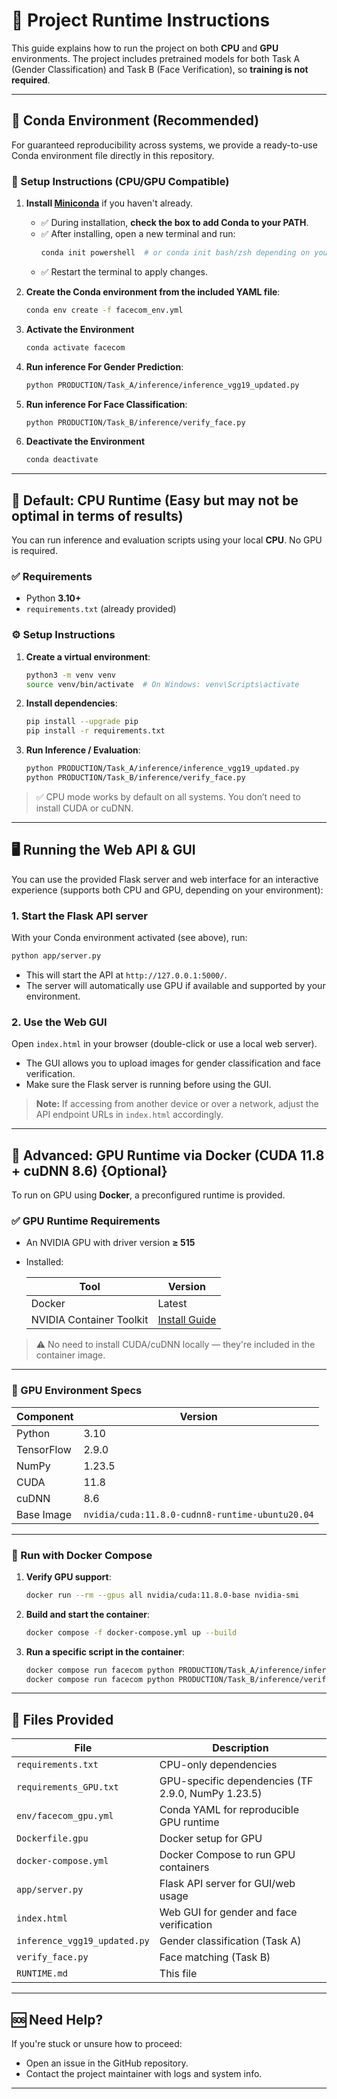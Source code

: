 # 🧩 Project Runtime Instructions

This guide explains how to run the project on both **CPU** and **GPU** environments. The project includes pretrained models for both Task A (Gender Classification) and Task B (Face Verification), so **training is not required**.

---


## 🧬 Conda Environment (Recommended)

For guaranteed reproducibility across systems, we provide a ready-to-use Conda environment file directly in this repository.

### 🔧 Setup Instructions (CPU/GPU Compatible)

1. **Install [Miniconda](https://docs.conda.io/en/latest/miniconda.html)** if you haven't already.

   - ✅ During installation, **check the box to add Conda to your PATH**.
   - ✅ After installing, open a new terminal and run:
     ```bash
     conda init powershell  # or conda init bash/zsh depending on your shell
     ```
   - ✅ Restart the terminal to apply changes.

2. **Create the Conda environment from the included YAML file**:
   ```bash
   conda env create -f facecom_env.yml
   ```

3. **Activate the Environment**
    ```bash
    conda activate facecom
    ```

4. **Run inference For Gender Prediction**:
    ```bash
    python PRODUCTION/Task_A/inference/inference_vgg19_updated.py
    ```
5. **Run inference For Face Classification**:
    ```bash
    python PRODUCTION/Task_B/inference/verify_face.py
    ```
6. **Deactivate the Environment**
    ```bash
    conda deactivate
    ```

---


## 🧠 Default: CPU Runtime (Easy but may not be optimal in terms of results)

You can run inference and evaluation scripts using your local **CPU**. No GPU is required.

### ✅ Requirements

- Python **3.10+**
- `requirements.txt` (already provided)

### ⚙️ Setup Instructions

1. **Create a virtual environment**:
    ```bash
    python3 -m venv venv
    source venv/bin/activate  # On Windows: venv\Scripts\activate
    ```

2. **Install dependencies**:
    ```bash
    pip install --upgrade pip
    pip install -r requirements.txt
    ```

3. **Run Inference / Evaluation**:
    ```bash
    python PRODUCTION/Task_A/inference/inference_vgg19_updated.py
    python PRODUCTION/Task_B/inference/verify_face.py
    ```

> ✅ CPU mode works by default on all systems. You don’t need to install CUDA or cuDNN.

---

## 🖥️ Running the Web API & GUI

You can use the provided Flask server and web interface for an interactive experience (supports both CPU and GPU, depending on your environment):

### 1. **Start the Flask API server**

With your Conda environment activated (see above), run:

```bash
python app/server.py
```

- This will start the API at `http://127.0.0.1:5000/`.
- The server will automatically use GPU if available and supported by your environment.

### 2. **Use the Web GUI**

Open `index.html` in your browser (double-click or use a local web server).

- The GUI allows you to upload images for gender classification and face verification.
- Make sure the Flask server is running before using the GUI.

> **Note:** If accessing from another device or over a network, adjust the API endpoint URLs in `index.html` accordingly.

---

## 🚀 Advanced: GPU Runtime via Docker (CUDA 11.8 + cuDNN 8.6) {Optional}

To run on GPU using **Docker**, a preconfigured runtime is provided.

### ✅ GPU Runtime Requirements

- An NVIDIA GPU with driver version **≥ 515**
- Installed:

  | Tool                     | Version        |
  |--------------------------|----------------|
  | Docker                   | Latest         |
  | NVIDIA Container Toolkit | [Install Guide](https://docs.nvidia.com/datacenter/cloud-native/container-toolkit/install-guide.html) |

> ⚠️ No need to install CUDA/cuDNN locally — they're included in the container image.

---

### 🧱 GPU Environment Specs

| Component      | Version     |
|----------------|-------------|
| Python         | 3.10        |
| TensorFlow     | 2.9.0       |
| NumPy          | 1.23.5      |
| CUDA           | 11.8        |
| cuDNN          | 8.6         |
| Base Image     | `nvidia/cuda:11.8.0-cudnn8-runtime-ubuntu20.04` |

---

### 🐳 Run with Docker Compose

1. **Verify GPU support**:
    ```bash
    docker run --rm --gpus all nvidia/cuda:11.8.0-base nvidia-smi
    ```

2. **Build and start the container**:
    ```bash
    docker compose -f docker-compose.yml up --build
    ```

3. **Run a specific script in the container**:
    ```bash
    docker compose run facecom python PRODUCTION/Task_A/inference/inference_vgg19_updated.py
    docker compose run facecom python PRODUCTION/Task_B/inference/verify_face.py
    ```

---

## 🧾 Files Provided

| File                     | Description                                        |
|--------------------------|----------------------------------------------------|
| `requirements.txt`       | CPU-only dependencies                             |
| `requirements_GPU.txt`   | GPU-specific dependencies (TF 2.9.0, NumPy 1.23.5) |
| `env/facecom_gpu.yml`    | Conda YAML for reproducible GPU runtime           |
| `Dockerfile.gpu`         | Docker setup for GPU                              |
| `docker-compose.yml`     | Docker Compose to run GPU containers              |
| `app/server.py`          | Flask API server for GUI/web usage                |
| `index.html`             | Web GUI for gender and face verification          |
| `inference_vgg19_updated.py` | Gender classification (Task A)              |
| `verify_face.py`         | Face matching (Task B)                             |
| `RUNTIME.md`             | This file                                          |

---

## 🆘 Need Help?

If you're stuck or unsure how to proceed:

- Open an issue in the GitHub repository.
- Contact the project maintainer with logs and system info.

---
